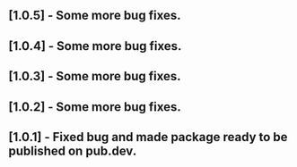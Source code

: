 ## [1.0.5] - Some more bug fixes.

## [1.0.4] - Some more bug fixes.

## [1.0.3] - Some more bug fixes.

## [1.0.2] - Some more bug fixes.

## [1.0.1] - Fixed bug and made package ready to be published on pub.dev.
